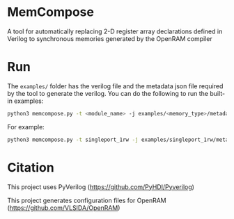 # MemCompose

A tool for automatically replacing 2-D register array declarations defined in Verilog to synchronous memories generated by the OpenRAM compiler  

# Run
The `examples/` folder has the verilog file and the metadata json file required by the tool to generate the verilog. You can do the following to run the built-in examples:
```bash
python3 memcompose.py -t <module_name> -j examples/<memory_type>/metadata.json examples/<memory_type>/<memory_type>.v
```

For example:

```bash
python3 memcompose.py -t singleport_1rw -j examples/singleport_1rw/metadata.json examples/singleport_1rw/singleport_1rw.v
```
# Citation

This project uses PyVerilog (https://github.com/PyHDI/Pyverilog)

This project generates configuration files for OpenRAM (https://github.com/VLSIDA/OpenRAM)
